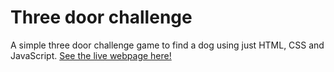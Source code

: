# Three door challenge
A simple three door challenge game to find a dog using just HTML, CSS and JavaScript. [See the live webpage here!](https://palmwi2010.github.io/imp_intro/)
